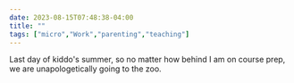 ---date: 2023-08-15T07:48:38-04:00title: ""tags: ["micro","Work","parenting","teaching"]---Last day of kiddo's summer, so no matter how behind I am on course prep, we are unapologetically going to the zoo.